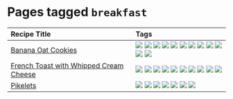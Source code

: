 # Pages tagged `breakfast`

|Recipe Title|Tags
|:---|:---|
|[Banana Oat Cookies](../recipes/bananaoatcookies.md)|[![](https://img.shields.io/badge/tag-baked-062ab)](../tags/baked.md) [![](https://img.shields.io/badge/tag-breakfast-d4602a)](../tags/breakfast.md) [![](https://img.shields.io/badge/tag-chocolate-427cd)](../tags/chocolate.md) [![](https://img.shields.io/badge/tag-coffee-d5a11)](../tags/coffee.md) [![](https://img.shields.io/badge/tag-dessert-517a72)](../tags/dessert.md) [![](https://img.shields.io/badge/tag-easy-6d71)](../tags/easy.md) [![](https://img.shields.io/badge/tag-great-32613c)](../tags/great.md) [![](https://img.shields.io/badge/tag-healthy-659a8f)](../tags/healthy.md) [![](https://img.shields.io/badge/tag-profile-e5c1d4)](../tags/profile.md) [![](https://img.shields.io/badge/tag-snack-9fef19)](../tags/snack.md) [![](https://img.shields.io/badge/tag-vegan-1754e4)](../tags/vegan.md) [![](https://img.shields.io/badge/tag-vegetarian-208450)](../tags/vegetarian.md)|
|[French Toast with Whipped Cream Cheese](../recipes/frenchtoastwhippedcreamcheese.md)|[![](https://img.shields.io/badge/tag-amazing-5d33f3)](../tags/amazing.md) [![](https://img.shields.io/badge/tag-breakfast-d4602a)](../tags/breakfast.md) [![](https://img.shields.io/badge/tag-dairy-e4f90)](../tags/dairy.md) [![](https://img.shields.io/badge/tag-dessert-517a72)](../tags/dessert.md) [![](https://img.shields.io/badge/tag-fried-ab4f55)](../tags/fried.md) [![](https://img.shields.io/badge/tag-large_quantity-91514)](../tags/large_quantity.md) [![](https://img.shields.io/badge/tag-messy-eadebe)](../tags/messy.md) [![](https://img.shields.io/badge/tag-mine-99d437)](../tags/mine.md) [![](https://img.shields.io/badge/tag-profile-e5c1d4)](../tags/profile.md) [![](https://img.shields.io/badge/tag-vegetarian-208450)](../tags/vegetarian.md)|
|[Pikelets](../recipes/pikelets.md)|[![](https://img.shields.io/badge/tag-breakfast-d4602a)](../tags/breakfast.md) [![](https://img.shields.io/badge/tag-dairy-e4f90)](../tags/dairy.md) [![](https://img.shields.io/badge/tag-dessert-517a72)](../tags/dessert.md) [![](https://img.shields.io/badge/tag-family-c02c21)](../tags/family.md) [![](https://img.shields.io/badge/tag-fried-ab4f55)](../tags/fried.md) [![](https://img.shields.io/badge/tag-profile-e5c1d4)](../tags/profile.md) [![](https://img.shields.io/badge/tag-vegetarian-208450)](../tags/vegetarian.md)|